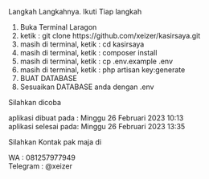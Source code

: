 Langkah Langkahnya. Ikuti Tiap langkah
<ol>
<li>
Buka Terminal Laragon
</li>
<li>
ketik : git clone https://github.com/xeizer/kasirsaya.git
</li>
<li>
masih di terminal, ketik : cd kasirsaya
</li>
<li>
masih di terminal, ketik : composer install
</li>
<li>
masih di terminal, ketik : cp .env.example .env
</li>
<li>
masih di terminal, ketik : php artisan key:generate
</li>
<li>
BUAT DATABASE
</li>
<li>
Sesuaikan DATABASE anda dengan .env
</li>
</ol>

Silahkan dicoba

aplikasi dibuat pada : Minggu 26 Februari 2023 10:13<br />
aplikasi selesai pada: Minggu 26 Februari 2023 13:35

<p>Silahkan Kontak pak maja di </p>
WA : 081257977949<br />
Telegram : @xeizer<br />

